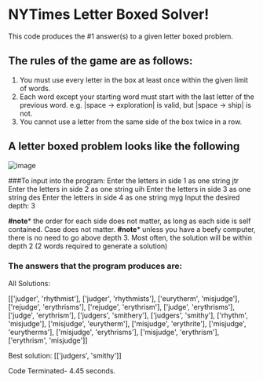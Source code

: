 # NYTimes Letter Boxed Solver!
This code produces the #1 answer(s) to a given letter boxed problem.

## The rules of the game are as follows:
1. You must use every letter in the box at least once within the given limit of words.
2. Each word except your starting word must start with the last letter of the previous word. e.g. |space -> exploration| is valid, but |space -> ship| is not.
3. You cannot use a letter from the same side of the box twice in a row.

## A letter boxed problem looks like the following
![image](https://github.com/Connor-Damato/WordSquareSolver/assets/67179143/6ef49ee6-40de-4d1a-8028-6744e237852f)

###To input into the program:
Enter the letters in side 1 as one string
jtr
Enter the letters in side 2 as one string
uih
Enter the letters in side 3 as one string
des
Enter the letters in side 4 as one string
myg
Input the desired depth:
3

**#note*** the order for each side does not matter, as long as each side is self contained. Case does not matter.
**#note*** unless you have a beefy computer, there is no need to go above depth 3. Most often, the solution will be within depth 2 (2 words required to generate a solution)

### The answers that the program produces are:
All Solutions:

[['judger', 'rhythmist'], ['judger', 'rhythmists'], ['eurytherm', 'misjudge'], ['rejudge', 'erythrisms'], ['rejudge', 'erythrism'], ['judge', 'erythrisms'], ['judge', 'erythrism'], ['judgers', 'smithery'], ['judgers', 'smithy'], ['rhythm', 'misjudge'], ['misjudge', 'eurytherm'], ['misjudge', 'erythrite'], ['misjudge', 'eurytherms'], ['misjudge', 'erythrisms'], ['misjudge', 'erythrism'], ['erythrism', 'misjudge']]

Best solution: [['judgers', 'smithy']]

Code Terminated- 4.45 seconds.
